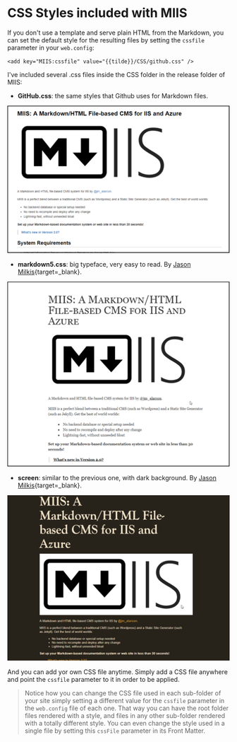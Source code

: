 # CSS Styles included with MIIS

If you don't use a template and serve plain HTML from the Markdown, you can set the default style for the resulting files by setting the `cssfile` parameter in your `web.config`:

```
<add key="MIIS:cssfile" value="{{tilde}}/CSS/github.css" />
```
I've included several .css files inside the CSS folder in the release folder of MIIS:

- **GitHub.css**: the same styles that Github uses for Markdown files.

![Github styles](Images/css/Looks-02-Github.png)

- **markdown5.css**: big typeface, very easy to read. By [Jason Milkis](http://jasonm23.github.io/markdown-css-themes/){target=_blank}.

![Github styles](Images/css/Looks-03-markdown5.png)

- **screen**: similar to the previous one, with dark background. By [Jason Milkis](http://jasonm23.github.io/markdown-css-themes/){target=_blank}.

![Github styles](Images/css/Looks-04-screen.png)

And you can add yor own CSS file anytime. Simply add a CSS file anywhere and point the `cssfile` parameter to it in order to be applied.

>Notice how you can change the CSS file used in each sub-folder of your site simply setting a different value for the `cssfile` parameter in the `web.config` file of each one. That way you can have the root folder files rendered with a style, and files in any other sub-folder rendered with a totally different style. You can even change the style used in a single file by setting this `cssFile` parameter in its Front Matter.